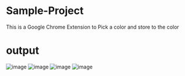 # Sample-Project

This is a Google Chrome Extension to Pick a color and store to the color

# output

![image](https://user-images.githubusercontent.com/102310770/178105069-5e7f0ac5-65ac-499b-a6d1-4b2f94857a86.png)
![image](https://user-images.githubusercontent.com/102310770/178105151-1127354f-53e5-4f1f-8460-2171d5063754.png)
![image](https://user-images.githubusercontent.com/102310770/178105191-892cc53f-694b-4f38-ae5f-78fae0f8837b.png)
![image](https://user-images.githubusercontent.com/102310770/178105220-b7c0f7f6-8a3d-4165-af24-a9e919786063.png)
